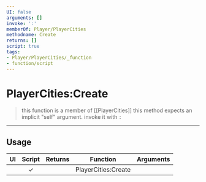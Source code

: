 ```yaml
---
UI: false
arguments: []
invoke: ':'
memberOf: Player/PlayerCities
methodname: Create
returns: []
script: true
tags:
- Player/PlayerCities/_function
- function/script
---
```

# PlayerCities:Create
> this function is a member of [[PlayerCities]]
> this method expects an implicit "self" argument. invoke it with `:`
-----
## Usage
|  UI | Script | Returns | Function | Arguments |
|:---:|:------:|-------:|:--------:|:---------|
| |✓||PlayerCities:Create||
